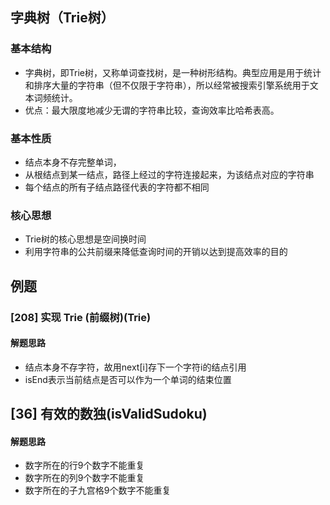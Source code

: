 ## 字典树（Trie树）

### 基本结构
- 字典树，即Trie树，又称单词查找树，是一种树形结构。典型应用是用于统计和排序大量的字符串（但不仅限于字符串），所以经常被搜索引擎系统用于文本词频统计。
- 优点：最大限度地减少无谓的字符串比较，查询效率比哈希表高。

### 基本性质
- 结点本身不存完整单词，
- 从根结点到某一结点，路径上经过的字符连接起来，为该结点对应的字符串
- 每个结点的所有子结点路径代表的字符都不相同

### 核心思想
- Trie树的核心思想是空间换时间
- 利用字符串的公共前缀来降低查询时间的开销以达到提高效率的目的

## 例题

### [208] 实现 Trie (前缀树)(Trie)
#### 解题思路
- 结点本身不存字符，故用next[i]存下一个字符i的结点引用
- isEnd表示当前结点是否可以作为一个单词的结束位置

## [36] 有效的数独(isValidSudoku)
#### 解题思路
- 数字所在的行9个数字不能重复
- 数字所在的列9个数字不能重复
- 数字所在的子九宫格9个数字不能重复